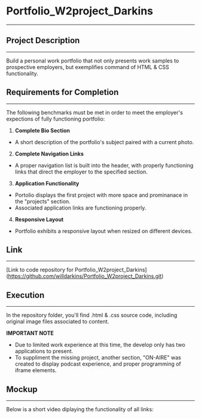 # Portfolio_W2project_Darkins
***

## Project Description
***
Build a personal work portfolio that not only presents work samples to prospective employers, but exemplifies command of HTML & CSS functionality. 

## Requirements for Completion
***
The following benchmarks must be met in order to meet the employer's expections of fully functioning portfolio:
1. **Complete Bio Section**
* A short description of the portfolio's subject paired with a current photo.
2. **Complete Navigation Links**
* A proper navigation list is built into the header, with properly functioning links that direct the employer to the specified section.
3. **Application Functionality**
* Portolio displays the first project with more space and prominanace in the "projects" section.
* Associated application links are functioning properly.
4. **Responsive Layout**
* Portfolio exhibits a responsive layout when resized on different devices.

## Link
***
[Link to code repository for Portfolio_W2project_Darkins] (https://github.com/willdarkins/Portfolio_W2project_Darkins.git)

## Execution
***
In the repository folder, you'll find .html & .css source code, including original image files associated to content.

**IMPORTANT NOTE**
* Due to limited work experience at this time, the develop only has two applications to present.
* To suppliment the missing project, another section, "ON-AIRE" was created to display podcast experience, and proper programming of iframe elements.

## Mockup
***
Below is a short video diplaying the functionality of all links:
